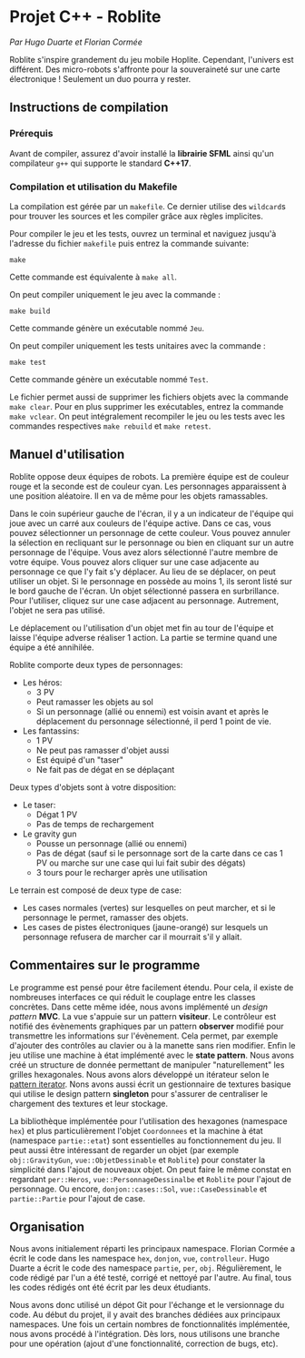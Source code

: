 # Projet C++ - Roblite

*Par Hugo Duarte et Florian Cormée*

Roblite s'inspire grandement du jeu mobile Hoplite. Cependant, l'univers est différent. Des micro-robots s'affronte pour la souveraineté sur une carte électronique ! Seulement un duo pourra y rester.

## Instructions de compilation

### Prérequis

Avant de compiler, assurez d'avoir installé la **librairie SFML** ainsi qu'un compilateur `g++` qui supporte le standard **C++17**.

### Compilation et utilisation du Makefile

La compilation est gérée par un `makefile`. Ce dernier utilise des `wildcard`s pour trouver les sources et les compiler grâce aux règles implicites.

Pour compiler le jeu et les tests, ouvrez un terminal et naviguez jusqu'à l'adresse du fichier `makefile` puis entrez la commande suivante:

```
make
```

Cette commande est équivalente à `make all`.

On peut compiler uniquement le jeu avec la commande :

```
make build
```

Cette commande génère un exécutable nommé `Jeu`.

On peut compiler uniquement les tests unitaires avec la commande :

```
make test
```

Cette commande génère un exécutable nommé `Test`.

Le fichier permet aussi de supprimer les fichiers objets avec la commande `make clear`. Pour en plus supprimer les exécutables, entrez la commande `make vclear`. On peut intégralement recompiler le jeu ou les tests avec les commandes respectives `make rebuild` et `make retest`.

## Manuel d'utilisation

Roblite oppose deux équipes de robots. La première équipe est de couleur rouge et la seconde est de couleur cyan. Les personnages apparaissent à une position aléatoire. Il en va de même pour les objets ramassables.

Dans le coin supérieur gauche de l'écran, il y a un indicateur de l'équipe qui joue avec un carré aux couleurs de l'équipe active. Dans ce cas, vous pouvez sélectionner un personnage de cette couleur. Vous pouvez annuler la sélection en recliquant sur le personnage ou bien en cliquant sur un autre personnage de l'équipe. Vous avez alors sélectionné l'autre membre de votre équipe. Vous pouvez alors cliquer sur une case adjacente au personnage ce que l'y fait s'y déplacer. Au lieu de se déplacer, on peut utiliser un objet. Si le personnage en possède au moins 1, ils seront listé sur le bord gauche de l'écran. Un objet sélectionné passera en surbrillance. Pour l'utiliser, cliquez sur une case adjacent au personnage. Autrement, l'objet ne sera pas utilisé.

Le déplacement ou l'utilisation d'un objet met fin au tour de l'équipe et laisse l'équipe adverse réaliser 1 action. La partie se termine quand une équipe a été annihilée.

Roblite comporte deux types de personnages:

- Les héros:
  - 3 PV
  - Peut ramasser les objets au sol
  - Si un personnage (allié ou ennemi) est voisin avant et après le déplacement du personnage sélectionné, il perd 1 point de vie.
- Les fantassins:
  - 1 PV
  - Ne peut pas ramasser d'objet aussi
  - Est équipé d'un "taser"
  - Ne fait pas de dégat en se déplaçant

Deux types d'objets sont à votre disposition:

- Le taser:
  - Dégat 1 PV
  - Pas de temps de rechargement
- Le gravity gun
  - Pousse un personnage (allié ou ennemi)
  - Pas de dégat (sauf si le personnage sort de la carte dans ce cas 1 PV ou marche sur une case qui lui fait subir des dégats)
  - 3 tours pour le recharger après une utilisation

Le terrain est composé de deux type de case:

- Les cases normales (vertes) sur lesquelles on peut marcher, et si le personnage le permet, ramasser des objets.
- Les cases de pistes électroniques (jaune-orangé) sur lesquels un personnage refusera de marcher car il mourrait s'il y allait.

## Commentaires sur le programme

Le programme est pensé pour être facilement étendu. Pour cela, il existe de nombreuses interfaces ce qui réduit le couplage entre les classes concrètes. Dans cette même idée, nous avons implémenté un *design pattern* **MVC**. La vue s'appuie sur un pattern **visiteur**. Le contrôleur est notifié des évènements graphiques par un pattern **observer** modifié pour transmettre les informations sur l'évènement. Cela permet, par exemple d'ajouter des contrôles au clavier ou à la manette sans rien modifier. Enfin le jeu utilise une machine à état implémenté avec le **state pattern**. Nous avons créé un structure de donnée permettant de manipuler "naturellement" les grilles hexagonales. Nous avons alors développé un itérateur selon le [pattern iterator](https://upload.wikimedia.org/wikipedia/commons/thumb/1/13/Iterator_UML_class_diagram.svg/500px-Iterator_UML_class_diagram.svg.png). Nons avons aussi écrit un gestionnaire de textures basique qui utilise le design pattern **singleton** pour s'assurer de centraliser le chargement des textures et leur stockage.

La bibliothèque implémentée pour l'utilisation des hexagones (namespace `hex`) et plus particulièrement l'objet `Coordonnees` et la machine à état (namespace `partie::etat`) sont essentielles au fonctionnement du jeu. Il peut aussi être intéressant de regarder un objet (par exemple `obj::GravityGun`, `vue::ObjetDessinable` et `Roblite`) pour constater la simplicité dans l'ajout de nouveaux objet. On peut faire le même constat en regardant `per::Heros`, `vue::PersonnageDessinalbe` et `Roblite` pour l'ajout de personnage. Ou encore, `donjon::cases::Sol`, `vue::CaseDessinable` et `partie::Partie` pour l'ajout de case.

## Organisation

Nous avons initialement réparti les principaux namespace. Florian Cormée a écrit le code dans les namespace `hex`, `donjon`, `vue`, `controlleur`. Hugo Duarte a écrit le code des namespace `partie`, `per`, `obj`. Régulièrement, le code rédigé par l'un a été testé, corrigé et nettoyé par l'autre. Au final, tous les codes rédigés ont été écrit par les deux étudiants.

Nous avons donc utilisé un dépot Git pour l'échange et le versionnage du code. Au début du projet, il y avait des branches dédiées aux principaux namespaces. Une fois un certain nombres de fonctionnalités implémentée, nous avons procédé à l'intégration. Dès lors, nous utilisons une branche pour une opération (ajout d'une fonctionnalité, correction de bugs, etc).
